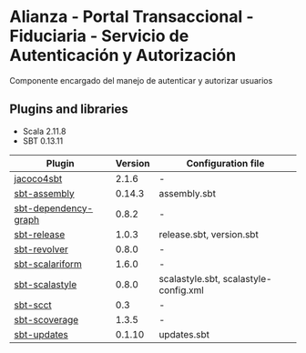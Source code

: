 # Alianza - Portal Transaccional - Fiduciaria - Servicio de Autenticación y Autorización
Componente encargado del manejo de autenticar y autorizar usuarios 

## Plugins and libraries

* Scala 2.11.8
* SBT 0.13.11

|   Plugin          |   Version         |   Configuration file   |
|   -------------   |   -------------   |   --------------  |
|   [jacoco4sbt](https://github.com/sbt/jacoco4sbt)                          |   2.1.6  | - |
|   [sbt-assembly](https://github.com/sbt/sbt-assembly)                      |   0.14.3 | assembly.sbt   |
|   [sbt-dependency-graph](https://github.com/jrudolph/sbt-dependency-graph) |   0.8.2  | - |
|   [sbt-release](https://github.com/sbt/sbt-release)                        |   1.0.3  | release.sbt, version.sbt  | 
|   [sbt-revolver](https://github.com/spray/sbt-revolver)                    |   0.8.0  | - |
|   [sbt-scalariform](https://github.com/sbt/sbt-scalariform)                |   1.6.0  | - |
|   [sbt-scalastyle](https://github.com/scalastyle/scalastyle-sbt-plugin)    |   0.8.0  | scalastyle.sbt, scalastyle-config.xml |
|   [sbt-scct](https://mtkopone.github.io/scct/)                             |   0.3    | - |
|   [sbt-scoverage](https://github.com/scoverage/sbt-scoverage)              |   1.3.5  | - |
|   [sbt-updates](https://github.com/rtimush/sbt-updates)                    |   0.1.10 | updates.sbt   |



